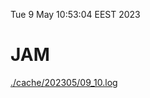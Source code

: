 Tue  9 May 10:53:04 EEST 2023
# JAM
<a href='./cache/202305/09_10.log'>./cache/202305/09_10.log</a>
